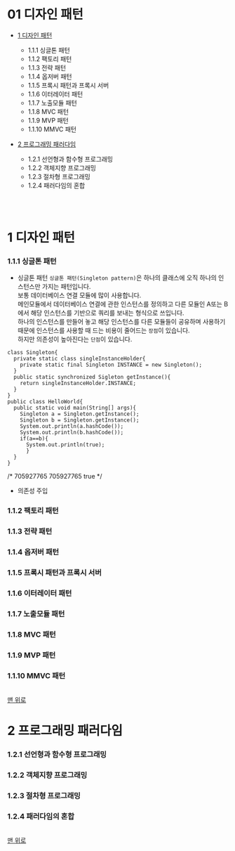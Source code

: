   # 01 디자인 패턴

* [1 디자인 패턴](#1-디자인-패턴)
  * 1.1.1 싱글톤 패턴
  * 1.1.2 팩토리 패턴
  * 1.1.3 전략 패턴
  * 1.1.4 옵저버 패턴
  * 1.1.5 프록시 패턴과 프록시 서버
  * 1.1.6 이터레이터 패턴
  * 1.1.7 노출모듈 패턴
  * 1.1.8 MVC 패턴
  * 1.1.9 MVP 패턴
  * 1.1.10 MMVC 패턴
  
* [2 프로그래밍 패러다임](#2-프로그래밍-패러다임)  
  * 1.2.1 선언형과 함수형 프로그래밍 
  * 1.2.2 객체지향 프로그래밍
  * 1.2.3 절차형 프로그래밍
  * 1.2.4 패러다임의 혼합
  
  <br><br>
  
# 1 디자인 패턴
  ### 1.1.1 싱글톤 패턴
  - 싱글톤 패턴
  `싱글톤 패턴(Singleton pattern)`은 하나의 클래스에 오직 하나의 인스턴스만 가지는 패턴입니다. <br>
  보통 데이터베이스 연결 모듈에 많이 사용합니다. <br>
  메인모듈에서 데이터베이스 연결에 관한 인스턴스를 정의하고 다른 모듈인 A또는 B에서 해당 인스턴스를 기반으로 쿼리를 보내는 형식으로 쓰입니다. <br>
  하나의 인스턴스를 만들어 놓고 해당 인스턴스를 다른 모듈들이 공유하며 사용하기 때문에 인스턴스를 사용할 때 드는 비용이 줄어드는 `장점`이 있습니다. <br>
  하지만 의존성이 높아진다는 `단점`이 있습니다. <br>

  ```
  class Singleton{
    private static class singleInstanceHolder{
      private static final Singleton INSTANCE = new Singleton();
    }
    public static synchronized Sigleton getInstance(){
      return singleInstanceHolder.INSTANCE;
    }
 }
  public class HelloWorld{
    public static void main(String[] args){
      Singleton a = Singleton.getInstance();
      Singleton b = Singleton.getInstance();
      System.out.println(a.hashCode());
      System.out.println(b.hashCode());
      if(a==b){
        System.out.println(true);
        }
    }
  }
  ```
  /*
  705927765
  705927765
  true
  */
  
 - 의존성 주입  

  ### 1.1.2 팩토리 패턴
  ### 1.1.3 전략 패턴
  ### 1.1.4 옵저버 패턴
  ### 1.1.5 프록시 패턴과 프록시 서버
  ### 1.1.6 이터레이터 패턴
  ### 1.1.7 노출모듈 패턴
  ### 1.1.8 MVC 패턴
  ### 1.1.9 MVP 패턴
  ### 1.1.10 MMVC 패턴
<br>[맨 위로](#01-디자인-패턴)  


  # 2 프로그래밍 패러다임 
  ### 1.2.1 선언형과 함수형 프로그래밍 
  ### 1.2.2 객체지향 프로그래밍
  ### 1.2.3 절차형 프로그래밍
  ### 1.2.4 패러다임의 혼합
<br>[맨 위로](#01-디자인-패턴)
